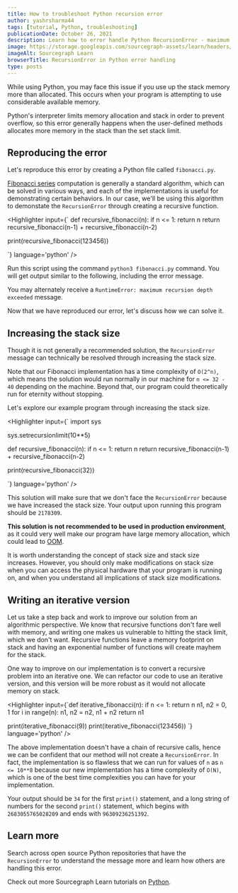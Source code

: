 ```yaml
---
title: How to troubleshoot Python recursion error 
author: yashrsharma44
tags: [tutorial, Python, troubleshooting]
publicationDate: October 26, 2021
description: Learn how to error handle Python RecursionError - maximum recursion depth exceeded in comparison
image: https://storage.googleapis.com/sourcegraph-assets/learn/headers/sourcegraph-learn-header.png
imageAlt: Sourcegraph Learn
browserTitle: RecursionError in Python error handling
type: posts
---
```


While using Python, you may face this issue if you use up the stack memory more than allocated. This occurs when your program is attempting to use considerable available memory.

<Highlighter
input='RecursionError: maximum recursion depth exceeded'
language='bash'
/>

 Python's interpreter limits memory allocation and stack in order to prevent overflow, so this error generally happens when the user-defined methods allocates more memory in the stack than the set stack limit.

## Reproducing the error

Let's reproduce this error by creating a Python file called `fibonacci.py`. 

[Fibonacci series](https://en.wikipedia.org/wiki/Fibonacci_number#Sequence_properties) computation is generally a standard algorithm, which can be solved in various ways, and each of the implementations is useful for demonstrating certain behaviors. In our case, we'll be using this algorithm to demonstate the `RecursionError` through creating a recursive function.

<Highlighter
input={`
def recursive_fibonacci(n):
    if n <= 1:
        return n
    return recursive_fibonacci(n-1) + recursive_fibonacci(n-2)
 
print(recursive_fibonacci(123456))
 
`}
language='python'
/>

Run this script using the command `python3 fibonacci.py` command. You will get output similar to the following, including the error message. 

<Highlighter
input='
Traceback (most recent call last):
  File "fibonacci.py", line 9, in <module>
    recursive_fibonacci(123456)
  File "fibonacci.py", line 6, in recursive_fibonacci
    return recursive_fibonacci(n-1) + recursive_fibonacci(n-2)
  File "fibonacci.py", line 6, in recursive_fibonacci
    return recursive_fibonacci(n-1) + recursive_fibonacci(n-2)
  File "fibonacci.py", line 6, in recursive_fibonacci
    return recursive_fibonacci(n-1) + recursive_fibonacci(n-2)
  [Previous line repeated 995 more times]
  File "fibonacci.py", line 3, in recursive_fibonacci
    if n <= 1:
RecursionError: maximum recursion depth exceeded in comparison
'
language='bash'
/>

You may alternately receive a `RuntimeError: maximum recursion depth exceeded` message.

Now that we have reproduced our error, let's discuss how we can solve it.

## Increasing the stack size

Though it is not generally a recommended solution, the `RecursionError` message can technically be resolved through increasing the stack size. 

Note that our Fibonacci implementation has a time complexity of `O(2^n)`, which means the solution would run normally in our machine for `n <= 32 - 40` depending on the machine. Beyond that, our program could theoretically run for eternity without stopping. 

Let's explore our example program through increasing the stack size.

<Highlighter
input={`
import sys
  
 
sys.setrecursionlimit(10**5)
 
 
def recursive_fibonacci(n):
    if n <= 1:
        return n
    return recursive_fibonacci(n-1) + recursive_fibonacci(n-2)
 
print(recursive_fibonacci(32))
 
`}
language='python'
/>

This solution will make sure that we don't face the `RecursionError` because we have increased the stack size. Your output upon running this program should be `2178309`.

**This solution is not recommended to be used in production environment**, as it could very well make our program have large memory allocation, which could lead to [OOM](https://en.wikipedia.org/wiki/Out_of_memory).

It is worth understanding the concept of stack size and stack size increases. However, you should only make modifications on stack size when you can access the physical hardware that your program is running on, and when you understand all implications of stack size modifications. 

## Writing an iterative version

Let us take a step back and work to improve our solution from an algorithmic perspective. We know that recursive functions don't fare well with memory, and writing one makes us vulnerable to hitting the stack limit, which we don't want. Recursive functions leave a memory footprint on stack and having an exponential number of functions will create mayhem for the stack.

One way to improve on our implementation is to convert a recursive problem into an iterative one. We can refactor our code to use an iterative version, and this version will be more robust as it would not allocate memory on stack.

<Highlighter
input={`def iterative_fibonacci(n):
    if n <= 1:
        return n
    n1, n2 = 0, 1
    for i in range(n):
        n1, n2 = n2, n1 + n2
    return n1
 
print(iterative_fibonacci(9))
print(iterative_fibonacci(123456))
`}
language='python'
/>

The above implementation doesn't have a chain of recursive calls, hence we can be confident that our method will not create a `RecursionError`. In fact, the implementation is so flawless that we can run for values of `n` as `n <= 10**8` because our new implementation has a time complexity of `O(N)`, which is one of the best time complexities you can have for your implementation.

Your output should be `34` for the first `print()` statement, and a long string of numbers for the second `print()` statement, which begins with `2683055765028209` and ends with `96309236251392`.

## Learn more

Search across open source Python repositories that have the `RecursionError` to understand the message more and learn how others are handling this error. 

<SourcegraphSearch query="RecursionError: maximum recursion depth exceeded in comparison lang:python" patternType="literal"/>

Check out more Sourcegraph Learn tutorials on [Python](https://learn.sourcegraph.com/tags/python).
